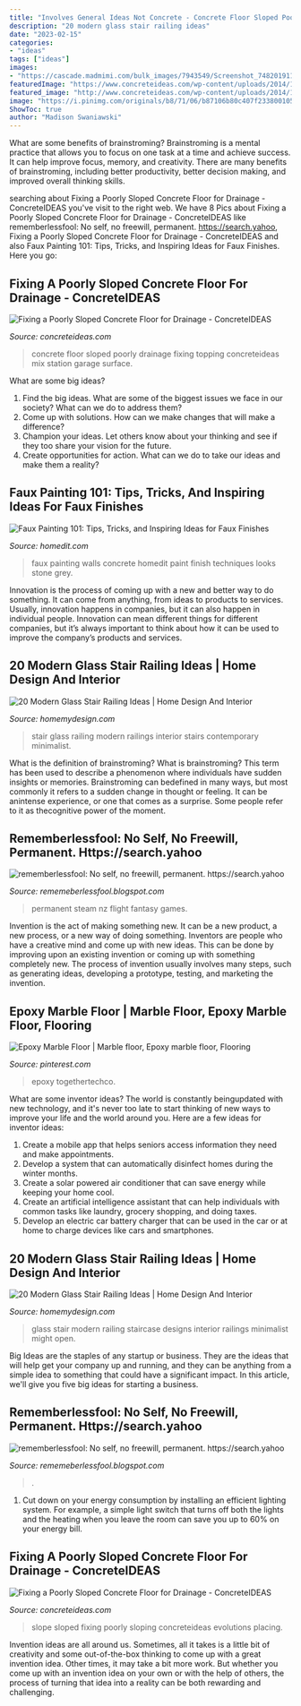 ```yaml
---
title: "Involves General Ideas Not Concrete - Concrete Floor Sloped Poorly Drainage Fixing Topping Concreteideas Mix Station Garage Surface"
description: "20 modern glass stair railing ideas"
date: "2023-02-15"
categories:
- "ideas"
tags: ["ideas"]
images:
- "https://cascade.madmimi.com/bulk_images/7943549/Screenshot_74820191104-31990-16qozv2.jpg?1572872561"
featuredImage: "https://www.concreteideas.com/wp-content/uploads/2014/10/slope-wet1.png"
featured_image: "http://www.concreteideas.com/wp-content/uploads/2014/10/garage-slop3.png"
image: "https://i.pinimg.com/originals/b8/71/06/b87106b80c407f2338001059c1d57602.jpg"
ShowToc: true
author: "Madison Swaniawski"
---
```



What are some benefits of brainstroming?
Brainstroming is a mental practice that allows you to focus on one task at a time and achieve success. It can help improve focus, memory, and creativity. There are many benefits of brainstroming, including better productivity, better decision making, and improved overall thinking skills.

	

		
searching about Fixing a Poorly Sloped Concrete Floor for Drainage - ConcreteIDEAS you've visit to the right web. We have 8 Pics about Fixing a Poorly Sloped Concrete Floor for Drainage - ConcreteIDEAS like rememberlessfool: No self, no freewill, permanent. https://search.yahoo, Fixing a Poorly Sloped Concrete Floor for Drainage - ConcreteIDEAS and also Faux Painting 101: Tips, Tricks, and Inspiring Ideas for Faux Finishes. Here you go:
		
    
## Fixing A Poorly Sloped Concrete Floor For Drainage - ConcreteIDEAS

<img loading=lazy src="http://www.concreteideas.com/wp-content/uploads/2014/10/garage-slop3.png" onerror="this.onerror=null;this.src='https://tse3.mm.bing.net/th?id=OIP.mfXJj9dL-oGKQAcTrmdFxAHaFj&amp;pid=15.1';" alt="Fixing a Poorly Sloped Concrete Floor for Drainage - ConcreteIDEAS">

_Source: concreteideas.com_

>concrete floor sloped poorly drainage fixing topping concreteideas mix station garage surface. 

	

What are some big ideas?
1. Find the big ideas. What are some of the biggest issues we face in our society? What can we do to address them?
2. Come up with solutions. How can we make changes that will make a difference?
3. Champion your ideas. Let others know about your thinking and see if they too share your vision for the future.
4. Create opportunities for action. What can we do to take our ideas and make them a reality?

    
## Faux Painting 101: Tips, Tricks, And Inspiring Ideas For Faux Finishes

<img loading=lazy src="http://cdn.homedit.com/wp-content/uploads/2014/09/concrete-faux-walls.jpg" onerror="this.onerror=null;this.src='https://tse3.mm.bing.net/th?id=OIP.SlreUfzZWLD-1YruJb2VTQHaFj&amp;pid=15.1';" alt="Faux Painting 101: Tips, Tricks, and Inspiring Ideas for Faux Finishes">

_Source: homedit.com_

>faux painting walls concrete homedit paint finish techniques looks stone grey. 

	

Innovation is the process of coming up with a new and better way to do something. It can come from anything, from ideas to products to services. Usually, innovation happens in companies, but it can also happen in individual people. Innovation can mean different things for different companies, but it’s always important to think about how it can be used to improve the company’s products and services.

    
## 20 Modern Glass Stair Railing Ideas | Home Design And Interior

<img loading=lazy src="http://homemydesign.com/wp-content/uploads/2017/08/contemporary-glass-stair-railings.jpg" onerror="this.onerror=null;this.src='https://tse2.mm.bing.net/th?id=OIP.ZB2GJpnE0v2_u5KDPGWS6QHaKW&amp;pid=15.1';" alt="20 Modern Glass Stair Railing Ideas | Home Design And Interior">

_Source: homemydesign.com_

>stair glass railing modern railings interior stairs contemporary minimalist. 

	

What is the definition of brainstroming?
What is brainstroming? This term has been used to describe a phenomenon where individuals have sudden insights or memories. Brainstroming can bedefined in many ways, but most commonly it refers to a sudden change in thought or feeling. It can be anintense experience, or one that comes as a surprise. Some people refer to it as thecognitive power of the moment.

    
## Rememberlessfool: No Self, No Freewill, Permanent. Https://search.yahoo

<img loading=lazy src="https://cascade.madmimi.com/bulk_images/7943549/Screenshot_74820191104-31990-16qozv2.jpg?1572872561" onerror="this.onerror=null;this.src='https://tse1.mm.bing.net/th?id=OIP._gEZMh7MMZmx3x_szuaTlwHaEl&amp;pid=15.1';" alt="rememberlessfool: No self, no freewill, permanent. https://search.yahoo">

_Source: rememeberlessfool.blogspot.com_

>permanent steam nz flight fantasy games. 

	

Invention is the act of making something new. It can be a new product, a new process, or a new way of doing something. Inventors are people who have a creative mind and come up with new ideas. This can be done by improving upon an existing invention or coming up with something completely new. The process of invention usually involves many steps, such as generating ideas, developing a prototype, testing, and marketing the invention.

    
## Epoxy Marble Floor | Marble Floor, Epoxy Marble Floor, Flooring

<img loading=lazy src="https://i.pinimg.com/originals/b8/71/06/b87106b80c407f2338001059c1d57602.jpg" onerror="this.onerror=null;this.src='https://tse4.mm.bing.net/th?id=OIP.zFgDiofZIUIOWOMzPcGzZgHaJ4&amp;pid=15.1';" alt="Epoxy Marble Floor | Marble floor, Epoxy marble floor, Flooring">

_Source: pinterest.com_

>epoxy togethertechco. 

	

What are some inventor ideas?
The world is constantly beingupdated with new technology, and it's never too late to start thinking of new ways to improve your life and the world around you. Here are a few ideas for inventor ideas: 
1. Create a mobile app that helps seniors access information they need and make appointments. 
2. Develop a system that can automatically disinfect homes during the winter months. 
3. Create a solar powered air conditioner that can save energy while keeping your home cool. 
4. Create an artificial intelligence assistant that can help individuals with common tasks like laundry, grocery shopping, and doing taxes. 
5. Develop an electric car battery charger that can be used in the car or at home to charge devices like cars and smartphones.

    
## 20 Modern Glass Stair Railing Ideas | Home Design And Interior

<img loading=lazy src="http://homemydesign.com/wp-content/uploads/2017/08/frameless-glass-stair-railings.jpg" onerror="this.onerror=null;this.src='https://tse1.mm.bing.net/th?id=OIP.IoW6a7CydhHOl6l90zJUpAHaJ3&amp;pid=15.1';" alt="20 Modern Glass Stair Railing Ideas | Home Design And Interior">

_Source: homemydesign.com_

>glass stair modern railing staircase designs interior railings minimalist might open. 

	

Big Ideas are the staples of any startup or business. They are the ideas that will help get your company up and running, and they can be anything from a simple idea to something that could have a significant impact. In this article, we'll give you five big ideas for starting a business.

    
## Rememberlessfool: No Self, No Freewill, Permanent. Https://search.yahoo

<img loading=lazy src="https://1.bp.blogspot.com/-jFSnYDXXl5k/YMepOolLx-I/AAAAAAAAihE/3A2PEZTT7mE6qlXQnIdSnmQDTpzQiZ9OACLcBGAsYHQ/s320/15726345430935535616_20210608202334_1.png" onerror="this.onerror=null;this.src='https://tse2.mm.bing.net/th?id=OIP.JZyl2kPY5Poa5PNq2toRAQAAAA&amp;pid=15.1';" alt="rememberlessfool: No self, no freewill, permanent. https://search.yahoo">

_Source: rememeberlessfool.blogspot.com_

>. 

	

1. Cut down on your energy consumption by installing an efficient lighting system. For example, a simple light switch that turns off both the lights and the heating when you leave the room can save you up to 60% on your energy bill.

    
## Fixing A Poorly Sloped Concrete Floor For Drainage - ConcreteIDEAS

<img loading=lazy src="https://www.concreteideas.com/wp-content/uploads/2014/10/slope-wet1.png" onerror="this.onerror=null;this.src='https://tse4.mm.bing.net/th?id=OIP.3E2cdM-wmpFcpq4vAbdK2gHaFj&amp;pid=15.1';" alt="Fixing a Poorly Sloped Concrete Floor for Drainage - ConcreteIDEAS">

_Source: concreteideas.com_

>slope sloped fixing poorly sloping concreteideas evolutions placing. 

	

Invention ideas are all around us. Sometimes, all it takes is a little bit of creativity and some out-of-the-box thinking to come up with a great invention idea. Other times, it may take a bit more work. But whether you come up with an invention idea on your own or with the help of others, the process of turning that idea into a reality can be both rewarding and challenging.

